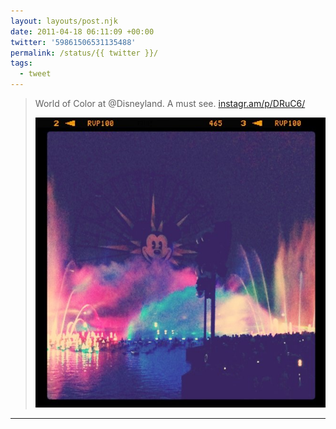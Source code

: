 ```yaml
---
layout: layouts/post.njk
date: 2011-04-18 06:11:09 +00:00
twitter: '59861506531135488'
permalink: /status/{{ twitter }}/
tags: 
  - tweet
---
```


> World of Color at @Disneyland. A must see. [instagr.am/p/DRuC6/](http://instagr.am/p/DRuC6/)
> 
> ![water and light show](/img/_insta/10932319_1390145301310943_1510276342_n.jpg)

---
